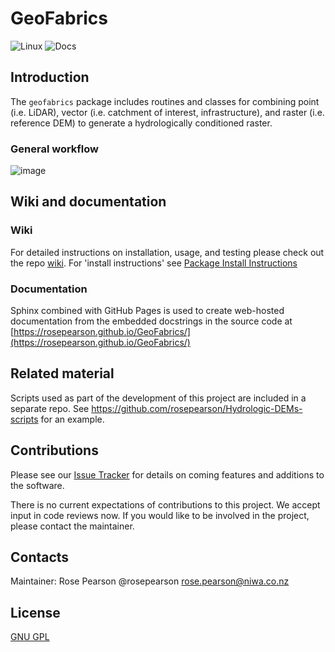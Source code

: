 # GeoFabrics

![Linux](https://github.com/rosepearson/GeoFabrics/actions/workflows/linux-test.yml/badge.svg) ![Docs](https://github.com/rosepearson/GeoFabrics/actions/workflows/update-pages.yml/badge.svg?branch=45-documentation-sphinx)

## Introduction

The `geofabrics` package includes routines and classes for combining point (i.e. LiDAR), vector (i.e. catchment of interest, infrastructure), and raster (i.e. reference DEM) to generate a hydrologically conditioned raster. 

### General workflow

![image](https://user-images.githubusercontent.com/22883860/128109715-80738b70-b5d9-480e-811e-1c045c27105f.png)

## Wiki and documentation
### Wiki
For detailed instructions on installation, usage, and testing please check out the repo [wiki](https://github.com/rosepearson/GeoFabrics/wiki). For 'install instructions' see [Package Install Instructions](https://github.com/rosepearson/GeoFabrics/wiki/Package-Install-Instructions)

### Documentation
Sphinx combined with GitHub Pages is used to create web-hosted documentation from the embedded docstrings in the source code at [https://rosepearson.github.io/GeoFabrics/](https://rosepearson.github.io/GeoFabrics/)

## Related material
Scripts used as part of the development of this project are included in a separate repo. See https://github.com/rosepearson/Hydrologic-DEMs-scripts for an example.

## Contributions
Please see our [Issue Tracker](https://github.com/rosepearson/GeoFabrics/issues) for details on coming features and additions to the software.

There is no current expectations of contributions to this project. We accept input in code reviews now. If you would like to be involved in the project, please contact the maintainer.

## Contacts
Maintainer: Rose Pearson @rosepearson rose.pearson@niwa.co.nz

## License
[GNU GPL](https://github.com/rosepearson/GeoFabrics/LICENSE)
